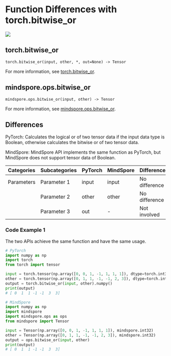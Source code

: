 # Function Differences with torch.bitwise_or

<a href="https://gitee.com/mindspore/docs/blob/master/docs/mindspore/source_en/note/api_mapping/pytorch_diff/bitwise_or.md" target="_blank"><img src="https://mindspore-website.obs.cn-north-4.myhuaweicloud.com/website-images/master/resource/_static/logo_source_en.png"></a>

## torch.bitwise_or

```text
torch.bitwise_or(input, other, *, out=None) -> Tensor
```

For more information, see [torch.bitwise_or](https://pytorch.org/docs/1.8.1/generated/torch.bitwise_or.html).

## mindspore.ops.bitwise_or

```text
mindspore.ops.bitwise_or(input, other) -> Tensor
```

For more information, see [mindspore.ops.bitwise_or](https://mindspore.cn/docs/en/master/api_python/ops/mindspore.ops.bitwise_or.html).

## Differences

PyTorch: Calculates the logical or of two tensor data if the input data type is Boolean, otherwise calculates the bitwise or of two tensor data.

MindSpore: MindSpore API implements the same function as PyTorch, but MindSpore does not support tensor data of Boolean.

| Categories | Subcategories | PyTorch | MindSpore | Differences   |
| ---- | ----- | ------- | --------- | -------------- |
| Parameters | Parameter 1 | input   | input         | No difference |
|      | Parameter 2 | other   | other         | No difference |
|      | Parameter 3 | out | -         | Not involved    |

### Code Example 1

The two APIs achieve the same function and have the same usage.

```python
# PyTorch
import numpy as np
import torch
from torch import tensor

input = torch.tensor(np.array([0, 0, 1, -1, 1, 1, 1]), dtype=torch.int32)
other = torch.tensor(np.array([0, 1, 1, -1, -1, 2, 3]), dtype=torch.int32)
output = torch.bitwise_or(input, other).numpy()
print(output)
# [ 0  1  1 -1 -1  3  3]

# MindSpore
import numpy as np
import mindspore
import mindspore.ops as ops
from mindspore import Tensor

input = Tensor(np.array([0, 0, 1, -1, 1, 1, 1]), mindspore.int32)
other = Tensor(np.array([0, 1, 1, -1, -1, 2, 3]), mindspore.int32)
output = ops.bitwise_or(input, other)
print(output)
# [ 0  1  1 -1 -1  3  3]
```
